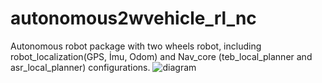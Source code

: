# autonomous2wvehicle_rl_nc
Autonomous robot package with two wheels robot, including robot_localization(GPS, İmu, Odom) and Nav_core (teb_local_planner and asr_local_planner) configurations.
![diagram](https://github.com/dmrly/autonomous2wvehicle_rl_nc/blob/main/2d_diagram.png?raw=true)
